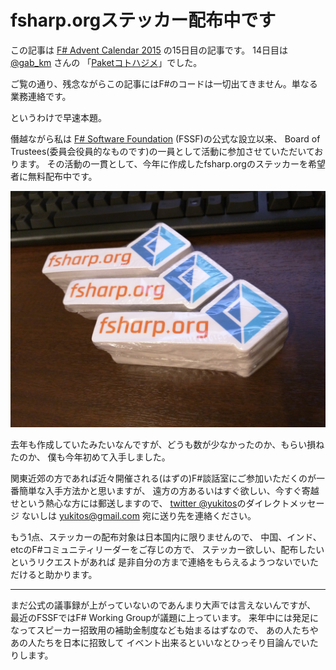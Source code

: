 # fsharp.orgステッカー配布中です

この記事は [F# Advent Calendar 2015](http://connpass.com/event/22056/) の15日目の記事です。
14日目は [@gab_km](https://twitter.com/gab_km) さんの
「[Paketコトハジメ](http://gab-km.bitbucket.org/blog/html/2015/12/14/getting_started_paket.html)」でした。

ご覧の通り、残念ながらこの記事にはF#のコードは一切出てきません。単なる業務連絡です。

というわけで早速本題。

僭越ながら私は [F# Software Foundation](http://foundation.fsharp.org/) (FSSF)の公式な設立以来、
Board of Trustees(委員会役員的なものです)の一員として活動に参加させていただいております。
その活動の一貫として、今年に作成したfsharp.orgのステッカーを希望者に無料配布中です。

![fsharp.org stickers](img/stickers2015.png)

去年も作成していたみたいなんですが、どうも数が少なかったのか、もらい損ねたのか、
僕も今年初めて入手しました。

関東近郊の方であれば近々開催される(はずの)F#談話室にご参加いただくのが一番簡単な入手方法かと思いますが、
遠方の方あるいはすぐ欲しい、今すぐ寄越せという熱心な方には郵送しますので、
[twitter @yukitos](https://twitter.com/yukitos)のダイレクトメッセージ
ないしは yukitos@gmail.com 宛に送り先を連絡ください。

もう1点、ステッカーの配布対象は日本国内に限りませんので、
中国、インド、etcのF#コミュニティリーダーをご存じの方で、
ステッカー欲しい、配布したいというリクエストがあれば
是非自分の方まで連絡をもらえるようつないでいただけると助かります。

----

まだ公式の議事録が上がっていないのであんまり大声では言えないんですが、
最近のFSSFではF# Working Groupが議題に上っています。
来年中には発足になってスピーカー招致用の補助金制度なども始まるはずなので、
あの人たちやあの人たちを日本に招致して
イベント出来るといいなとひっそり目論んでいたりします。
